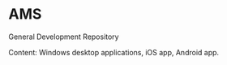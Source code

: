 AMS
===

General Development Repository

Content: Windows desktop applications, iOS app, Android app.
